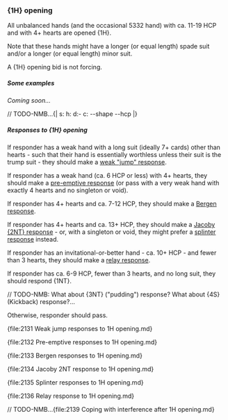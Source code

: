 ### <a name="1H_opening"> {1H} opening

All unbalanced hands (and the occasional 5332 hand) with ca. 11-19 HCP and with 4+ hearts are opened {1H}.

Note that these hands might have a longer (or equal length) spade suit and/or a longer (or equal length) minor suit.

A {1H} opening bid is not forcing.

##### Some examples

_Coming soon..._

// TODO-NMB...{| s: h: d:- c: --shape --hcp |}

##### Responses to {1H} opening

If responder has a weak hand with a long suit (ideally 7+ cards) other than hearts - such that their hand is essentially worthless unless their suit is the trump suit - they should make a [weak "jump" response](#Weak_jump_responses_to_1H_opening).

If responder has a weak hand (ca. 6 HCP or less) with 4+ hearts, they should make a [pre-emptive response](#Pre-emptive_responses_to_1H_opening) (or pass with a very weak hand with exactly 4 hearts and no singleton or void).

If responder has 4+ hearts and ca. 7-12 HCP, they should make a [Bergen response](#Bergen_responses_to_1H_opening).

If responder has 4+ hearts and ca. 13+ HCP, they should make a [Jacoby {2NT} response](#Jacoby_2NT_response_to_1H_opening) - or, with a singleton or void, they might prefer a [splinter response](#Splinter_responses_to_1H_opening) instead.

If responder has an invitational-or-better hand - ca. 10+ HCP - and fewer than 3 hearts, they should make a [relay response](#Relay_response_to_1H_opening).

If responder has ca. 6-9 HCP, fewer than 3 hearts, and no long suit, they should respond {1NT}.

// TODO-NMB: What about {3NT} ("pudding") response? What about {4S} (Kickback) response?...

Otherwise, responder should pass.

{file:2131 Weak jump responses to 1H opening.md}

{file:2132 Pre-emptive responses to 1H opening.md}

{file:2133 Bergen responses to 1H opening.md}

{file:2134 Jacoby 2NT response to 1H opening.md}

{file:2135 Splinter responses to 1H opening.md}

{file:2136 Relay response to 1H opening.md}

// TODO-NMB...{file:2139 Coping with interference after 1H opening.md}
